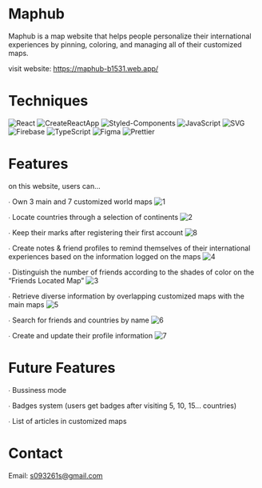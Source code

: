 # Maphub

Maphub is a map website that helps people personalize their
international experiences by pinning, coloring, and
managing all of their customized maps.

visit website: https://maphub-b1531.web.app/

# Techniques

![React](https://img.shields.io/badge/React-61DAFB.svg?style=for-the-badge&logo=React&logoColor=black) ![CreateReactApp](https://img.shields.io/badge/Create%20React%20App-09D3AC.svg?style=for-the-badge&logo=Create-React-App&logoColor=white)
![Styled-Components](https://img.shields.io/badge/styledcomponents-DB7093.svg?style=for-the-badge&logo=styled-components&logoColor=white)
![JavaScript](https://img.shields.io/badge/JavaScript-F7DF1E.svg?style=for-the-badge&logo=JavaScript&logoColor=black)
![SVG](https://img.shields.io/badge/SVG-FFB13B.svg?style=for-the-badge&logo=SVG&logoColor=black)
![Firebase](https://img.shields.io/badge/Firebase-FFCA28.svg?style=for-the-badge&logo=Firebase&logoColor=black)
![TypeScript](https://img.shields.io/badge/TypeScript-3178C6.svg?style=for-the-badge&logo=TypeScript&logoColor=white) 
![Figma](https://img.shields.io/badge/Figma-F24E1E.svg?style=for-the-badge&logo=Figma&logoColor=white) 
![Prettier](https://img.shields.io/badge/Prettier-F7B93E.svg?style=for-the-badge&logo=Prettier&logoColor=black) 

# Features

on this website, users can...

∙ Own 3 main and 7 customized world maps
![1](https://user-images.githubusercontent.com/99629589/196027903-a2107568-a01c-4cdc-baf7-540904ffb7a2.gif)

∙ Locate countries through a selection of continents
![2](https://user-images.githubusercontent.com/99629589/196028020-7509e35c-95d1-480b-965b-72aa34aba1dc.gif)

∙ Keep their marks after registering their first account
![8](https://user-images.githubusercontent.com/99629589/196028320-f8a0ea5b-899b-409f-a58b-db00f3d6e0ce.gif)


∙ Create notes & friend profiles to remind themselves of their international experiences based on the information logged on the maps
![4](https://user-images.githubusercontent.com/99629589/196028114-aa978c40-e209-414c-8422-9dbc9a08bb40.gif)


∙ Distinguish the number of friends according to the shades of color on the “Friends Located Map”
![3](https://user-images.githubusercontent.com/99629589/196028074-3e7d11e1-1ecd-4fe8-9981-bf86691e05f8.gif)


∙ Retrieve diverse information by overlapping customized maps with the main maps
![5](https://user-images.githubusercontent.com/99629589/196028209-c844e4ec-6f88-4cf0-adfc-d7663eefb0cf.gif)


∙ Search for friends and countries by name
![6](https://user-images.githubusercontent.com/99629589/196028247-61706159-03c0-4f32-888a-5c76af4444f2.gif)



∙ Create and update their profile information
![7](https://user-images.githubusercontent.com/99629589/196028290-3a39e6fd-0293-4db0-8468-5b042d0bee0f.gif)


# Future Features

∙ Bussiness mode

∙ Badges system (users get badges after visiting 5, 10, 15... countries) 

∙ List of articles in customized maps 


# Contact

Email: s093261s@gmail.com

    
